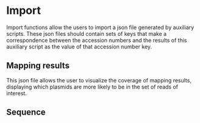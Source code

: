# Import

Import functions allow the users to import a json file generated by auxiliary
 scripts. These json files should contain sets of keys that make a 
 correspondence between the accession numbers and the results of this 
 auxiliary script as the value of that accession number key.

## Mapping results

This json file allows the user to visualize the coverage of mapping results, 
displaying which plasmids are more likely to be in the set of reads of interest.


## Sequence